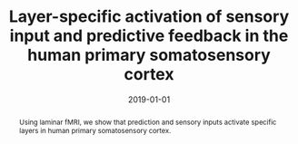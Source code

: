 ---
title: "Layer-specific activation of sensory input and predictive feedback in the human primary somatosensory cortex"
date: 2019-01-01
authors_string: Yinghua Yu, Laurentius Huber, Jiajia Yang, David Jangraw, Daniel Handwerker, Peter Molfese, Gang Chen, Yoshimichi Ejima, Jinglong Wu, Peter Bandettini
authors:
   - Yinghua Yu
   - Laurentius Huber
   - Jiajia Yang
   - David Jangraw
   - Daniel Handwerker
   - Peter Molfese
   - Gang Chen
   - Yoshimichi Ejima
   - Jinglong Wu
   - Peter Bandettini
author_ids:
   - laurentius_huber
   - zhi_yang
   - david_jangraw
   - daniel_handwerker
   - peter_molfese
   - peter_bandettini
journal: 'Science Advances'
volume: 5
issue: 
pages: 
book_title: ''
publisher: 'American Association for the Advancement of Science (AAAS)'
abstract: '<p>Using laminar fMRI, we show that prediction and sensory inputs activate specific layers in human primary somatosensory cortex.</p>'
project_id: layer_fmri
paper_url: 
doi: 10.1126/sciadv.aav9053
data_loc: ''
code_loc: ''
file: '/assets/publications//assets/publications/'
file_name: '/assets/publications/'
type: journal_article
pub_str: ' (2019) Science Advances 5'
layout: publication 
---
